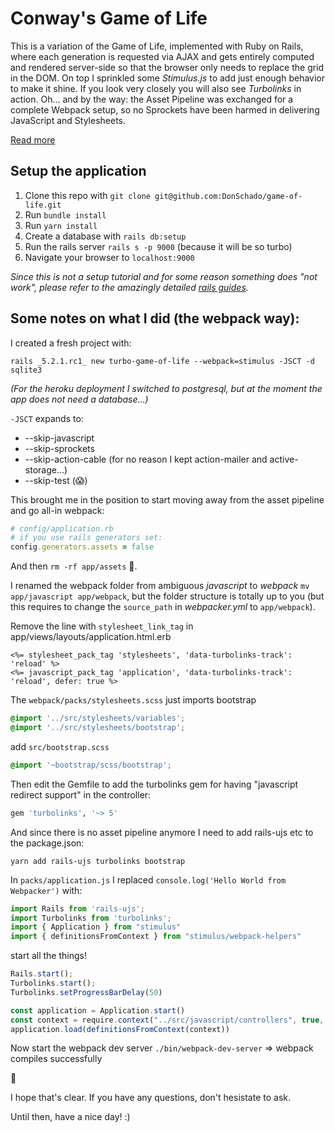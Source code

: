 # Conway's Game of Life

This is a variation of the Game of Life, implemented with Ruby on Rails, where each generation is requested via AJAX and gets entirely computed and rendered server-side so that the browser only needs to replace the grid in the DOM. On top I sprinkled some *Stimulus.js* to add just enough behavior to make it shine. If you look very closely you will also see *Turbolinks* in action. Oh... and by the way: the Asset Pipeline was exchanged for a complete Webpack setup, so no Sprockets have been harmed in delivering JavaScript and Stylesheets.

[Read more](https://game-of-life-turbo.herokuapp.com)

## Setup the application

1. Clone this repo with `git clone git@github.com:DonSchado/game-of-life.git`
2. Run `bundle install`
3. Run `yarn install`
4. Create a database with `rails db:setup`
5. Run the rails server `rails s -p 9000` (because it will be so turbo)
5. Navigate your browser to `localhost:9000`

_Since this is not a setup tutorial and for some reason something does "not work",
please refer to the amazingly detailed [rails guides](https://guides.rubyonrails.org/development_dependencies_install.html)._


## Some notes on what I did (the webpack way):

I created a fresh project with: 
```
rails _5.2.1.rc1_ new turbo-game-of-life --webpack=stimulus -JSCT -d sqlite3
```

_(For the heroku deployment I switched to postgresql, but at the moment the app does not need a database...)_

`-JSCT` expands to:
* --skip-javascript
* --skip-sprockets 
* --skip-action-cable (for no reason I kept action-mailer and active-storage...)
* --skip-test (:scream:)


This brought me in the position to start moving away from the asset pipeline and go all-in webpack:

```ruby
# config/application.rb
# if you use rails generators set:
config.generators.assets = false
```

And then `rm -rf app/assets` :wave:.

I renamed the webpack folder from ambiguous _javascript_ to _webpack_ `mv app/javascript app/webpack`, but the folder structure is totally up to you (but this requires to change the `source_path` in _webpacker.yml_ to `app/webpack`). 

Remove the line with `stylesheet_link_tag` in app/views/layouts/application.html.erb

```erb
<%= stylesheet_pack_tag 'stylesheets', 'data-turbolinks-track': 'reload' %>
<%= javascript_pack_tag 'application', 'data-turbolinks-track': 'reload', defer: true %>
```

The `webpack/packs/stylesheets.scss` just imports bootstrap

```scss
@import '../src/stylesheets/variables';
@import '../src/stylesheets/bootstrap';
```

add `src/bootstrap.scss`
```scss
@import '~bootstrap/scss/bootstrap';
```

Then edit the Gemfile to add the turbolinks gem for having "javascript redirect support" in the controller:

```ruby
gem 'turbolinks', '~> 5'
```

And since there is no asset pipeline anymore I need to add rails-ujs etc to the package.json:
```
yarn add rails-ujs turbolinks bootstrap
```

In `packs/application.js` I replaced `console.log('Hello World from Webpacker')` with:

```js
import Rails from 'rails-ujs';
import Turbolinks from 'turbolinks';
import { Application } from "stimulus"
import { definitionsFromContext } from "stimulus/webpack-helpers"
```

start all the things!

```js
Rails.start();
Turbolinks.start();
Turbolinks.setProgressBarDelay(50)

const application = Application.start()
const context = require.context("../src/javascript/controllers", true, /.js$/)
application.load(definitionsFromContext(context))
```

Now start the webpack dev server `./bin/webpack-dev-server`
=> webpack compiles successfully

:tada:


I hope that's clear. 
If you have any questions, don't hesistate to ask.

Until then, have a nice day! :)
